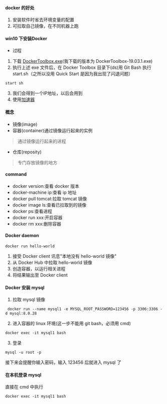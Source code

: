 #### docker 的好处
1. 安装软件时省去环境变量的配置
2. 可拉取自己镜像，在不同机器上跑

#### win10 下安装Docker
* 过程
1. 下载 [DockerToolbox.exe](https://get.daocloud.io/toolbox/)(我下载的版本为 DockerToolbox-19.03.1.exe)       
2. 执行上述 exe 文件后，在 Docker Toolbox 目录下(ds)用 Git Bash 执行 start.sh（之所以没用 Quick Start 是因为我出现了闪退问题）
```
start sh
```
3. 我们会得到一个IP地址，以后会用到
4. 使用[加速器](https://www.jianshu.com/p/2aa5b05717c6)

#### 概念
* 镜像(image)
* 容器(container)通过镜像运行起来的实例
> 通过镜像运行起来的进程
* 仓库(reposity)
> 专门存放镜像的地方


#### command
* docker version:查看 docker 版本
* docker-machine ip:查看 ip 地址
* docker pull tomcat:拉取 tomcat 镜像
* docker image ls:查看已拉取到的镜像
* docker ps:查看进程
* docker run xxx:开启容器
* docker rm xxx:删除容器

#### Docker daemon
```
docker run hello-world
```
1. 接受 Docker client 讯息"本地没有 hello-world 镜像"
2. 从 Docker Hub 中拉取 hello-world 镜像
3. 创造容器，以运行相关进程
4. 将结果输出至 Docker client


#### Docker 安装 mysql
1. 拉取 mysql 镜像
```
 docker run --name mysql1 -e MYSQL_ROOT_PASSWORD=123456 -p 3306:3306 -d mysql:8.0.28
```
2. 进入容器的 linux 环境(这一步不能用 git bash，必须用 cmd)
```
docker exec -it mysql1 bash
```
3. 登录
```
mysql -u root -p
```
接下来会提醒你输入密码，输入 123456 后就进入 mysql 了

#### 在本机登录 mysql
直接在 cmd 中执行
```
docker exec -it mysql1 bash
```
